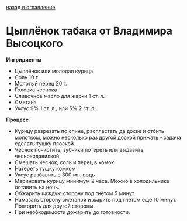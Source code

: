 [назад в оглавление](../content.md)
# Цыплёнок табака от Владимира Высоцкого

**Ингридиенты**
* Цыплёнок или молодая курица
* Соль 10 г.
* Молотый перец 20 г.
* Головка чеснока
* Сливочное масло для жарки 1 ст. л.
* Сметана
* Уксус 9% 1 ст. л., или 5% 2 ст. л.

**Процесс**
* Курицу разрезать по спине, распластать да доске и отбить молотком, можно несколько раз другой доской прижать - задача сделать тушку плоской.
* Чеснок почистить, зубчики потереть или выдавить чеснокодавилкой.
* Смешать чеснок, соль и перец в комок
* Натереть тушку комком
* Уксус разбавить в 300 мл. воды
* Мариновать курицу минимум 2 часа. Можно в холодильнике оставить на ночь.
* Обжарить каждую сторону под гнётом 5 минут.
* Намазать сторону сметаной и жарить под гнётом еще 10 минут. Повторить для другой стороны.
* При необходимости дожарить до готовности.
